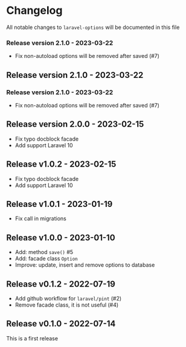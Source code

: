 # Changelog

All notable changes to `laravel-options` will be documented in this file

### Release version 2.1.0 - 2023-03-22

- Fix non-autoload options will be removed after saved (#7)

## Release version 2.1.0 - 2023-03-22

### Release version 2.1.0 - 2023-03-22

- Fix non-autoload options will be removed after saved (#7)

## Release version 2.0.0 - 2023-02-15

- Fix typo docblock facade
- Add support Laravel 10

## Release v1.0.2 - 2023-02-15

- Fix typo docblock facade
- Add support Laravel 10

## Release v1.0.1 - 2023-01-19

- Fix call in migrations

## Release v1.0.0 - 2023-01-10

- Add: method `save()` #5
- Add: facade class `Option`
- Improve: update, insert and remove options to database

## Release v0.1.2 - 2022-07-19

- Add github workflow for `laravel/pint` (#2)
- Remove facade class, it is not useful (#4)

## Release v0.1.0 - 2022-07-14

This is a first release
